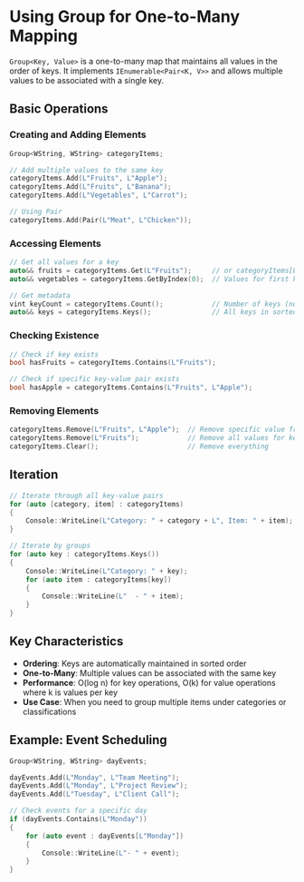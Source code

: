 # Using Group for One-to-Many Mapping

`Group<Key, Value>` is a one-to-many map that maintains all values in the order of keys. It implements `IEnumerable<Pair<K, V>>` and allows multiple values to be associated with a single key.

## Basic Operations

### Creating and Adding Elements

```cpp
Group<WString, WString> categoryItems;

// Add multiple values to the same key
categoryItems.Add(L"Fruits", L"Apple");
categoryItems.Add(L"Fruits", L"Banana");
categoryItems.Add(L"Vegetables", L"Carrot");

// Using Pair
categoryItems.Add(Pair(L"Meat", L"Chicken"));
```

### Accessing Elements

```cpp
// Get all values for a key
auto&& fruits = categoryItems.Get(L"Fruits");     // or categoryItems[L"Fruits"]
auto&& vegetables = categoryItems.GetByIndex(0);  // Values for first key

// Get metadata
vint keyCount = categoryItems.Count();            // Number of keys (not total values)
auto&& keys = categoryItems.Keys();               // All keys in sorted order
```

### Checking Existence

```cpp
// Check if key exists
bool hasFruits = categoryItems.Contains(L"Fruits");

// Check if specific key-value pair exists
bool hasApple = categoryItems.Contains(L"Fruits", L"Apple");
```

### Removing Elements

```cpp
categoryItems.Remove(L"Fruits", L"Apple");  // Remove specific value from key
categoryItems.Remove(L"Fruits");            // Remove all values for key
categoryItems.Clear();                      // Remove everything
```

## Iteration

```cpp
// Iterate through all key-value pairs
for (auto [category, item] : categoryItems)
{
    Console::WriteLine(L"Category: " + category + L", Item: " + item);
}

// Iterate by groups
for (auto key : categoryItems.Keys())
{
    Console::WriteLine(L"Category: " + key);
    for (auto item : categoryItems[key])
    {
        Console::WriteLine(L"  - " + item);
    }
}
```

## Key Characteristics

- **Ordering**: Keys are automatically maintained in sorted order
- **One-to-Many**: Multiple values can be associated with the same key
- **Performance**: O(log n) for key operations, O(k) for value operations where k is values per key
- **Use Case**: When you need to group multiple items under categories or classifications

## Example: Event Scheduling

```cpp
Group<WString, WString> dayEvents;

dayEvents.Add(L"Monday", L"Team Meeting");
dayEvents.Add(L"Monday", L"Project Review");
dayEvents.Add(L"Tuesday", L"Client Call");

// Check events for a specific day
if (dayEvents.Contains(L"Monday"))
{
    for (auto event : dayEvents[L"Monday"])
    {
        Console::WriteLine(L"- " + event);
    }
}
```